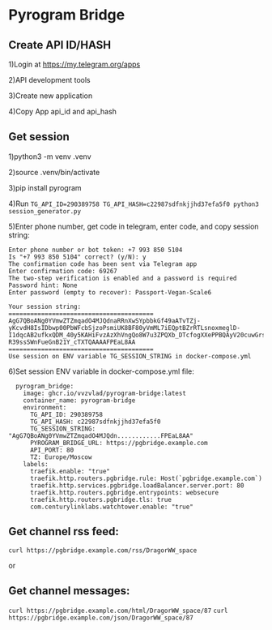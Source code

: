 # Pyrogram Bridge

## Create API ID/HASH

1)Login at https://my.telegram.org/apps

2)API development tools

3)Create new application

4)Copy App api_id and api_hash  


## Get session

1)python3 -m venv .venv

2)source .venv/bin/activate

3)pip install pyrogram

4)Run ```TG_API_ID=290389758 TG_API_HASH=c22987sdfnkjjhd37efa5f0 python3 session_generator.py```

5)Enter phone number, get code in telegram, enter code, and copy session string:

```text
Enter phone number or bot token: +7 993 850 5104
Is "+7 993 850 5104" correct? (y/N): y
The confirmation code has been sent via Telegram app
Enter confirmation code: 69267
The two-step verification is enabled and a password is required
Password hint: None
Enter password (empty to recover): Passport-Vegan-Scale6

Your session string:
========================================
AgG7QBoANg0YVmwZTZmqadO4MJQdnaRRnXwSYpbbkGf49aATvTZj-yKcvdH8IsIDbwp00PbWFcbSjzoPsmiUK8BF80yVmML7iEQptBZrRTLsnoxmeglD-I1dqcAB2ufkxQDM_40y5KAHiFvzAzXhVngQo8W7u3ZPQXb_DTcfogXXePPBQAyV20cuwGrsArv-R39ssSWnFueGnB21Y_cTXTQAAAAFPEaL8AA
========================================
Use session on ENV variable TG_SESSION_STRING in docker-compose.yml
```
6)Set session ENV variable in docker-compose.yml file:

```docker-compose
  pyrogram_bridge:
    image: ghcr.io/vvzvlad/pyrogram-bridge:latest
    container_name: pyrogram-bridge
    environment:
      TG_API_ID: 290389758
      TG_API_HASH: c22987sdfnkjjhd37efa5f0
      TG_SESSION_STRING: "AgG7QBoANg0YVmwZTZmqadO4MJQdn............FPEaL8AA"
      PYROGRAM_BRIDGE_URL: https://pgbridge.example.com
      API_PORT: 80
      TZ: Europe/Moscow
    labels:
      traefik.enable: "true"
      traefik.http.routers.pgbridge.rule: Host(`pgbridge.example.com`)
      traefik.http.services.pgbridge.loadBalancer.server.port: 80
      traefik.http.routers.pgbridge.entrypoints: websecure
      traefik.http.routers.pgbridge.tls: true
      com.centurylinklabs.watchtower.enable: "true"   
```


## Get channel rss feed:

``` curl https://pgbridge.example.com/rss/DragorWW_space ```

or

## Get channel messages:

``` curl https://pgbridge.example.com/html/DragorWW_space/87 ```
``` curl https://pgbridge.example.com/json/DragorWW_space/87 ```
